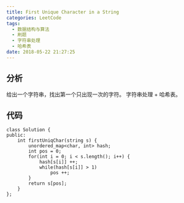 ```yaml
---
title: First Unique Character in a String
categories: LeetCode
tags:
  - 数据结构与算法
  - 刷题
  - 字符串处理
  - 哈希表
date: 2018-05-22 21:27:25
---
```


## 分析
给出一个字符串，找出第一个只出现一次的字符。
字符串处理 + 哈希表。

## 代码
```
class Solution {
public:
    int firstUniqChar(string s) {
        unordered_map<char, int> hash;
        int pos = 0;
        for(int i = 0; i < s.length(); i++) {
            hash[s[i]] ++;
            while(hash[s[i]] > 1)
                pos ++;
        }
        return s[pos];
    }
};
```

